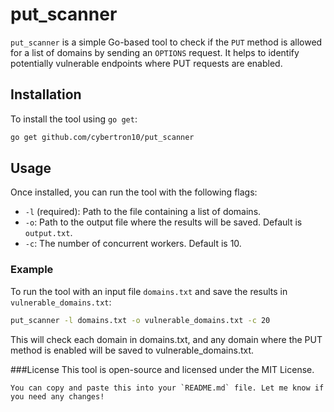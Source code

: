 # put_scanner

`put_scanner` is a simple Go-based tool to check if the `PUT` method is allowed for a list of domains by sending an `OPTIONS` request. It helps to identify potentially vulnerable endpoints where PUT requests are enabled.

## Installation

To install the tool using `go get`:

```bash
go get github.com/cybertron10/put_scanner
```
## Usage

Once installed, you can run the tool with the following flags:

- `-l` (required): Path to the file containing a list of domains.
- `-o`: Path to the output file where the results will be saved. Default is `output.txt`.
- `-c`: The number of concurrent workers. Default is 10.

### Example

To run the tool with an input file `domains.txt` and save the results in `vulnerable_domains.txt`:

```bash
put_scanner -l domains.txt -o vulnerable_domains.txt -c 20
```
This will check each domain in domains.txt, and any domain where the PUT method is enabled will be saved to vulnerable_domains.txt.

###License
This tool is open-source and licensed under the MIT License.

```
You can copy and paste this into your `README.md` file. Let me know if you need any changes!
```

